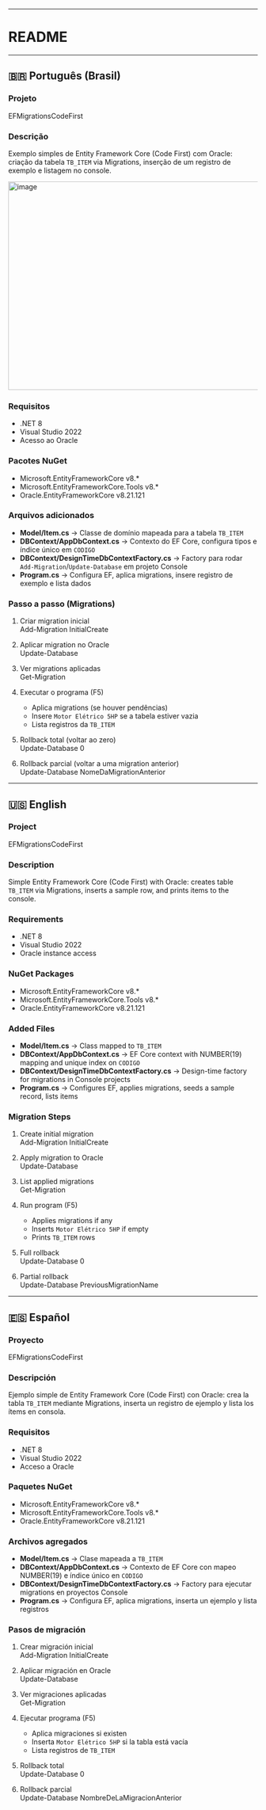 

---
# README

---

## 🇧🇷 Português (Brasil)

### Projeto
EFMigrationsCodeFirst

### Descrição
Exemplo simples de Entity Framework Core (Code First) com Oracle: criação da tabela `TB_ITEM` via Migrations, inserção de um registro de exemplo e listagem no console.


<img width="1816" height="421" alt="image" src="https://github.com/user-attachments/assets/777be335-f2e3-4c69-b0ee-e67db0252b3f" />


### Requisitos
- .NET 8
- Visual Studio 2022
- Acesso ao Oracle

### Pacotes NuGet
- Microsoft.EntityFrameworkCore v8.*
- Microsoft.EntityFrameworkCore.Tools v8.*
- Oracle.EntityFrameworkCore v8.21.121

### Arquivos adicionados
- **Model/Item.cs** → Classe de domínio mapeada para a tabela `TB_ITEM`
- **DBContext/AppDbContext.cs** → Contexto do EF Core, configura tipos e índice único em `CODIGO`
- **DBContext/DesignTimeDbContextFactory.cs** → Factory para rodar `Add-Migration`/`Update-Database` em projeto Console
- **Program.cs** → Configura EF, aplica migrations, insere registro de exemplo e lista dados

### Passo a passo (Migrations)
1. Criar migration inicial  
    Add-Migration InitialCreate

2. Aplicar migration no Oracle  
    Update-Database

3. Ver migrations aplicadas  
    Get-Migration

4. Executar o programa (F5)  
   - Aplica migrations (se houver pendências)  
   - Insere `Motor Elétrico 5HP` se a tabela estiver vazia  
   - Lista registros da `TB_ITEM`

5. Rollback total (voltar ao zero)  
    Update-Database 0

6. Rollback parcial (voltar a uma migration anterior)  
    Update-Database NomeDaMigrationAnterior

---

## 🇺🇸 English

### Project
EFMigrationsCodeFirst

### Description
Simple Entity Framework Core (Code First) with Oracle: creates table `TB_ITEM` via Migrations, inserts a sample row, and prints items to the console.

### Requirements
- .NET 8
- Visual Studio 2022
- Oracle instance access

### NuGet Packages
- Microsoft.EntityFrameworkCore v8.*
- Microsoft.EntityFrameworkCore.Tools v8.*
- Oracle.EntityFrameworkCore v8.21.121

### Added Files
- **Model/Item.cs** → Class mapped to `TB_ITEM`
- **DBContext/AppDbContext.cs** → EF Core context with NUMBER(19) mapping and unique index on `CODIGO`
- **DBContext/DesignTimeDbContextFactory.cs** → Design-time factory for migrations in Console projects
- **Program.cs** → Configures EF, applies migrations, seeds a sample record, lists items

### Migration Steps
1. Create initial migration  
    Add-Migration InitialCreate

2. Apply migration to Oracle  
    Update-Database

3. List applied migrations  
    Get-Migration

4. Run program (F5)  
   - Applies migrations if any  
   - Inserts `Motor Elétrico 5HP` if empty  
   - Prints `TB_ITEM` rows

5. Full rollback  
    Update-Database 0

6. Partial rollback  
    Update-Database PreviousMigrationName

---

## 🇪🇸 Español

### Proyecto
EFMigrationsCodeFirst

### Descripción
Ejemplo simple de Entity Framework Core (Code First) con Oracle: crea la tabla `TB_ITEM` mediante Migrations, inserta un registro de ejemplo y lista los ítems en consola.

### Requisitos
- .NET 8
- Visual Studio 2022
- Acceso a Oracle

### Paquetes NuGet
- Microsoft.EntityFrameworkCore v8.*
- Microsoft.EntityFrameworkCore.Tools v8.*
- Oracle.EntityFrameworkCore v8.21.121

### Archivos agregados
- **Model/Item.cs** → Clase mapeada a `TB_ITEM`
- **DBContext/AppDbContext.cs** → Contexto de EF Core con mapeo NUMBER(19) e índice único en `CODIGO`
- **DBContext/DesignTimeDbContextFactory.cs** → Factory para ejecutar migrations en proyectos Console
- **Program.cs** → Configura EF, aplica migrations, inserta un ejemplo y lista registros

### Pasos de migración
1. Crear migración inicial  
    Add-Migration InitialCreate

2. Aplicar migración en Oracle  
    Update-Database

3. Ver migraciones aplicadas  
    Get-Migration

4. Ejecutar programa (F5)  
   - Aplica migraciones si existen  
   - Inserta `Motor Elétrico 5HP` si la tabla está vacía  
   - Lista registros de `TB_ITEM`

5. Rollback total  
    Update-Database 0

6. Rollback parcial  
    Update-Database NombreDeLaMigracionAnterior
